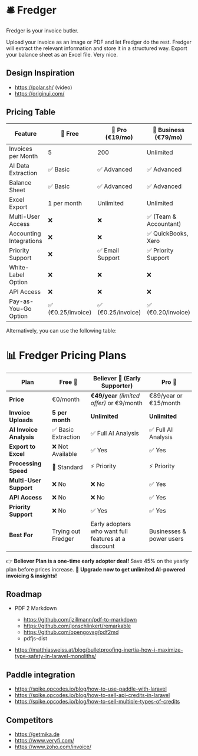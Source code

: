 # 🛎️ Fredger

Fredger is your invoice butler.

Upload your invoice as an image or PDF and let Fredger do the rest. Fredger will extract the relevant information and store it in a structured way. Export your balance sheet as an Excel file. Very nice.

## Design Inspiration

- https://polar.sh/ (video)
- https://originui.com/

## Pricing Table


| Feature | 🌱 Free | 💼 Pro (€19/mo) | 🏢 Business (€79/mo) | 📈 Enterprise (Custom) |
|---------|----------|-----------------|---------------------|---------------------|
| Invoices per Month | 5 | 200 | Unlimited | Unlimited + API Access |
| AI Data Extraction | ✅ Basic | ✅ Advanced | ✅ Advanced | ✅ Fully Customizable |
| Balance Sheet | ✅ Basic | ✅ Advanced | ✅ Advanced | ✅ Custom Reports |
| Excel Export | 1 per month | Unlimited | Unlimited | Unlimited + API Export |
| Multi-User Access | ❌ | ❌ | ✅ (Team & Accountant) | ✅ (Custom Users) |
| Accounting Integrations | ❌ | ❌ | ✅ QuickBooks, Xero | ✅ Custom Integrations |
| Priority Support | ❌ | ✅ Email Support | ✅ Priority Support | ✅ Dedicated Manager |
| White-Label Option | ❌ | ❌ | ❌ | ✅ Available |
| API Access | ❌ | ❌ | ❌ | ✅ Yes |
| Pay-as-You-Go Option | ✅ (€0.25/invoice) | ✅ (€0.25/invoice) | ✅ (€0.20/invoice) | ✅ Custom Pricing |


Alternatively, you can use the following table:
# 📊 Fredger Pricing Plans

| Plan       | Free 🎉                | Believer 🚀 (Early Supporter) | Pro 💼  |
|------------|------------------------|------------------------------|---------|
| **Price**  | €0/month                | **€49/year** _(limited offer)_ or €9/month | €89/year or €15/month |
| **Invoice Uploads** | **5 per month**  | **Unlimited**  | **Unlimited** |
| **AI Invoice Analysis** | ✅ Basic Extraction | ✅ Full AI Analysis | ✅ Full AI Analysis |
| **Export to Excel** | ❌ Not Available | ✅ Yes | ✅ Yes |
| **Processing Speed** | 🚀 Standard | ⚡ Priority | ⚡ Priority |
| **Multi-User Support** | ❌ No | ❌ No | ✅ Yes |
| **API Access** | ❌ No | ❌ No | ✅ Yes |
| **Priority Support** | ❌ No | ✅ Yes | ✅ Yes |
| **Best For** | Trying out Fredger | Early adopters who want full features at a discount | Businesses & power users |

👉 **Believer Plan is a one-time early adopter deal!** Save 45% on the yearly plan before prices increase.
🚀 **Upgrade now to get unlimited AI-powered invoicing & insights!**


## Roadmap

- PDF 2 Markdown
    - https://github.com/jzillmann/pdf-to-markdown
    - https://github.com/jonschlinkert/remarkable
    - https://github.com/opengovsg/pdf2md
    - pdfjs-dist

- https://matthiasweiss.at/blog/bulletproofing-inertia-how-i-maximize-type-safety-in-laravel-monoliths/

## Paddle integration

- https://spike.opcodes.io/blog/how-to-use-paddle-with-laravel
- https://spike.opcodes.io/blog/how-to-sell-api-credits-in-laravel
- https://spike.opcodes.io/blog/how-to-sell-multiple-types-of-credits

## Competitors

- https://getmika.de
- https://www.veryfi.com/
- https://www.zoho.com/invoice/
